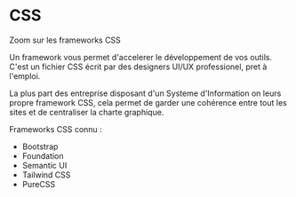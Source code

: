 # CSS
Zoom sur les frameworks CSS

Un framework vous permet d'accelerer le développement de vos outils. C'est un fichier CSS écrit par des designers UI/UX professionel, pret à l'emploi.

La plus part des entreprise disposant d'un Systeme d'Information on leurs propre framework CSS, cela permet de garder une cohérence entre tout les sites et de centraliser la charte graphique.

Frameworks CSS connu :
- Bootstrap
- Foundation
- Semantic UI
- Tailwind CSS 
- PureCSS
